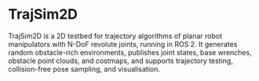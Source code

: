 # TrajSim2D
TrajSim2D is a 2D testbed for trajectory algorithms of planar robot manipulators with N-DoF revolute joints, running in ROS 2. It generates random obstacle-rich environments, publishes joint states, base wrenches, obstacle point clouds, and costmaps, and supports trajectory testing, collision-free pose sampling, and visualisation.
